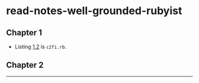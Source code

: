 # read-notes-well-grounded-rubyist


## Chapter 1

- Listing [1.2] is `c2fi.rb`. 


## Chapter 2



---

[1.2]: examples/c2fi.rb
[1.3]: examples/c2fin.rb
[1.4]: examples/c2fout.rb

[2.1]: examples/method_def.rb

[3.1]: examples/person.rb


[4.1]: examples/stack_like.rb
[4.2]: examples/stack.rb

[5.1]: examples/self.rb